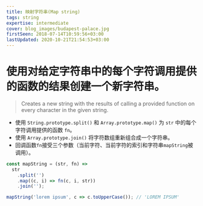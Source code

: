 ```yaml
---
title: 映射字符串(Map string)
tags: string
expertise: intermediate
cover: blog_images/budapest-palace.jpg
firstSeen: 2018-07-14T10:59:56+03:00
lastUpdated: 2020-10-21T21:54:53+03:00
---
```


# 使用对给定字符串中的每个字符调用提供的函数的结果创建一个新字符串。
> Creates a new string with the results of calling a provided function on every character in the given string.

- 使用 `String.prototype.split()` 和 `Array.prototype.map()` 为 `str` 中的每个字符调用提供的函数 `fn`。
- 使用 `Array.prototype.join()` 将字符数组重新组合成一个字符串。
- 回调函数`fn`接受三个参数（当前字符、当前字符的索引和字符串`mapString`被调用）。

```js
const mapString = (str, fn) =>
  str
    .split('')
    .map((c, i) => fn(c, i, str))
    .join('');
```

```js
mapString('lorem ipsum', c => c.toUpperCase()); // 'LOREM IPSUM'
```
